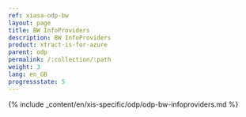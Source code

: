 ```yaml
---
ref: xiasa-odp-bw
layout: page
title: BW InfoProviders
description: BW InfoProviders
product: xtract-is-for-azure
parent: odp
permalink: /:collection/:path
weight: 3
lang: en_GB
progressstate: 5
---
```

{% include _content/en/xis-specific/odp/odp-bw-infoproviders.md %}
